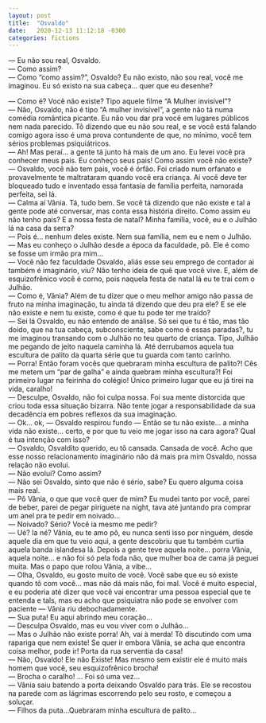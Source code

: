 ```yaml
---
layout: post
title:  "Osvaldo"
date:   2020-12-13 11:12:18 -0300
categories: fictions
---
```


— Eu não sou real, Osvaldo. \
— Como assim? \
— Como “como assim?”, Osvaldo? Eu não existo, não sou real, você me imaginou. Eu só existo na sua cabeça… quer que eu desenhe? 
<!--more-->
— Como é? Você não existe? Tipo aquele filme “A Mulher invisível”? \
— Não, Osvaldo, não é tipo “A mulher invisível”, a gente não tá numa comédia romântica picante. Eu não vou dar pra você em lugares públicos nem nada parecido. Tô dizendo que eu não sou real, e se você está falando comigo agora isso é uma prova contundente de que, no mínimo, você tem sérios problemas psiquiátricos. \
— Ah! Mas peraí… a gente tá junto há mais de um ano. Eu levei você pra conhecer meus pais. Eu conheço seus pais! Como assim você não existe? \
— Osvaldo, você não tem pais, você é órfão. Foi criado num orfanato e provavelmente te maltrataram quando você era criança. Aí você deve ter bloqueado tudo e inventado essa fantasia de família perfeita, namorada perfeita, sei lá. \
— Calma aí Vânia. Tá, tudo bem. Se você tá dizendo que não existe e tal a gente pode até conversar, mas conta essa história direito. Como assim eu não tenho pais? E a nossa festa de natal? Minha família, você, eu e o Julhão lá na casa da serra? \
— Pois é… nenhum deles existe. Nem sua família, nem eu e nem o Julhão. \
— Mas eu conheço o Julhão desde a época da faculdade, pô. Ele é como se fosse um irmão pra mim… \
— Você não fez faculdade Osvaldo, aliás esse seu emprego de contador ai também é imaginário, viu? Não tenho ideia de quê que você vive. E, além de esquizofrênico você é corno, pois naquela festa de natal lá eu te trai com o Julhão. \
— Como é, Vânia? Além de tu dizer que o meu melhor amigo não passa de fruto na minha imaginação, tu ainda tá dizendo que deu pra ele? E se ele não existe e nem tu existe, como é que tu pode ter me traído? \
— Sei lá Osvaldo, eu não entendo de análise. Só sei que tu é tão, mas tão doido, que na tua cabeça, subconsciente, sabe como é essas paradas?, tu me imaginou transando com o Julhão no teu quarto de criança. Tipo, Julhão me pegando de jeito naquela caminha lá. Até derrubamos aquela tua escultura de palito da quarta série que tu guarda com tanto carinho. \
— Porra! Então foram vocês que quebraram minha escultura de palito?! Cês me metem um “par de galha” e ainda quebram minha escultura?! Foi primeiro lugar na feirinha do colégio! Único primeiro lugar que eu já tirei na vida, caralho! \
— Desculpe, Osvaldo, não foi culpa nossa. Foi sua mente distorcida que criou toda essa situação bizarra. Não tente jogar a responsabilidade da sua decadência em pobres reflexos da sua imaginação. \
— Ok… ok, — Osvaldo respirou fundo — Então se tu não existe… a minha vida não existe… certo, e por que tu veio me jogar isso na cara agora? Qual é tua intenção com isso? \
— Osvaldo, Osvaldito querido, eu tô cansada. Cansada de você. Acho que esse nosso relacionamento imaginário não dá mais pra mim Osvaldo, nossa relação não evolui. \
— Não evolui? Como assim? \
— Não sei Osvaldo, sinto que não é sério, sabe? Eu quero alguma coisa mais real. \
— Pô Vânia, o que que você quer de mim? Eu mudei tanto por você, parei de beber, parei de pegar piriguete na night, tava até juntando pra comprar um anel pra te pedir em noivado… \
— Noivado? Sério? Você ia mesmo me pedir? \
— Ué? Ia né? Vânia, eu te amo pô, eu nunca senti isso por ninguém, desde aquele dia em que tu veio aqui, a gente descobriu que tu também curtia aquela banda islandesa lá. Depois a gente teve aquela noite… porra Vânia, aquela noite… e não foi só pela foda não, que mulher boa de cama já peguei muita. Mas o papo que rolou Vânia, a vibe… \
— Olha, Osvaldo, eu gosto muito de você. Você sabe que eu só existe quando tô com você… mas não dá mais não, foi mal. Você é muito especial, e eu poderia até dizer que você vai encontrar uma pessoa especial que te entenda e tals, mas eu acho que psiquiatra não pode se envolver com paciente — Vânia riu debochadamente. \
— Sua puta! Eu aqui abrindo meu coração… \
— Desculpa Osvaldo, mas eu vou viver com o Julhão… \
— Mas o Julhão não existe porra! Ah, vai à merda! Tô discutindo com uma rapariga que nem existe! Se quer ir embora Vânia, se acha que encontra coisa melhor, pode ir! Porta da rua serventia da casa! \
— Não, Osvaldo! Ele não Existe! Mas mesmo sem existir ele é muito mais homem que você, seu esquizofrênico brocha! \
— Brocha o caralho! … Foi só uma vez… \
— Vânia saiu batendo a porta deixando Osvaldo para trás. Ele se recostou na parede com as lágrimas escorrendo pelo seu rosto, e começou a soluçar. \
— Filhos da puta…Quebraram minha escultura de palito…